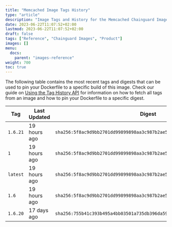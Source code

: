 ```yaml
---
title: "Memcached Image Tags History"
type: "article"
description: "Image Tags and History for the Memcached Chainguard Image"
date: 2023-06-22T11:07:52+02:00
lastmod: 2023-06-22T11:07:52+02:00
draft: false
tags: ["Reference", "Chainguard Images", "Product"]
images: []
menu:
  docs:
    parent: "images-reference"
weight: 700
toc: true
---
```


The following table contains the most recent tags and digests that can be used to pin your Dockerfile to a specific build of this image. Check our guide on [Using the Tag History API](/chainguard/chainguard-images/using-the-tag-history-api/) for information on how to fetch all tags from an image and how to pin your Dockerfile to a specific digest.

| Tag      | Last Updated | Digest                                                                    |
|----------|--------------|---------------------------------------------------------------------------|
| `1.6.21` | 19 hours ago | `sha256:5f8ac9d9bb2701dd99899898aa3c987b2ae5a663d3d47c0f66ada2f97101a8e5` |
| `1`      | 19 hours ago | `sha256:5f8ac9d9bb2701dd99899898aa3c987b2ae5a663d3d47c0f66ada2f97101a8e5` |
| `latest` | 19 hours ago | `sha256:5f8ac9d9bb2701dd99899898aa3c987b2ae5a663d3d47c0f66ada2f97101a8e5` |
| `1.6`    | 19 hours ago | `sha256:5f8ac9d9bb2701dd99899898aa3c987b2ae5a663d3d47c0f66ada2f97101a8e5` |
| `1.6.20` | 17 days ago  | `sha256:755b41c393b495a4bb03501a735db396da59265e170189f3cb6964863d59640f` |
